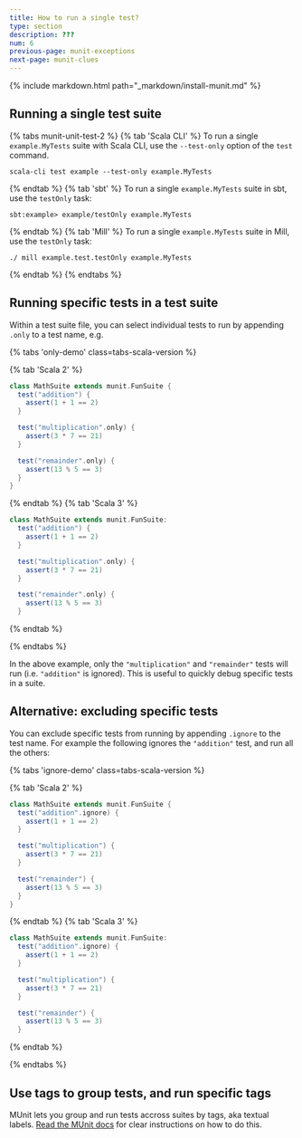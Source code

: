 ```yaml
---
title: How to run a single test?
type: section
description: ???
num: 6
previous-page: munit-exceptions
next-page: munit-clues
---
```


{% include markdown.html path="_markdown/install-munit.md" %}

## Running a single test suite

{% tabs munit-unit-test-2 %}
{% tab 'Scala CLI' %}
To run a single `example.MyTests` suite with Scala CLI, use the `--test-only` option of the `test` command.
```
scala-cli test example --test-only example.MyTests
```

{% endtab %}
{% tab 'sbt' %}
To run a single `example.MyTests` suite in sbt, use the `testOnly` task:
```
sbt:example> example/testOnly example.MyTests
```
{% endtab %}
{% tab 'Mill' %}
To run a single `example.MyTests` suite in Mill, use the `testOnly` task:
```
./ mill example.test.testOnly example.MyTests
```
{% endtab %}
{% endtabs %}

## Running specific tests in a test suite

Within a test suite file, you can select individual tests to run by appending `.only` to a test name, e.g.

{% tabs 'only-demo' class=tabs-scala-version %}

{% tab 'Scala 2' %}
```scala
class MathSuite extends munit.FunSuite {
  test("addition") {
    assert(1 + 1 == 2)
  }

  test("multiplication".only) {
    assert(3 * 7 == 21)
  }

  test("remainder".only) {
    assert(13 % 5 == 3)
  }
}
```
{% endtab %}
{% tab 'Scala 3' %}
```scala
class MathSuite extends munit.FunSuite:
  test("addition") {
    assert(1 + 1 == 2)
  }

  test("multiplication".only) {
    assert(3 * 7 == 21)
  }

  test("remainder".only) {
    assert(13 % 5 == 3)
  }
```
{% endtab %}

{% endtabs %}

In the above example, only the `"multiplication"` and `"remainder"` tests will run (i.e. `"addition"` is ignored).
This is useful to quickly debug specific tests in a suite.

## Alternative: excluding specific tests

You can exclude specific tests from running by appending `.ignore` to the test name.
For example the following ignores the `"addition"` test, and run all the others:

{% tabs 'ignore-demo' class=tabs-scala-version %}

{% tab 'Scala 2' %}
```scala
class MathSuite extends munit.FunSuite {
  test("addition".ignore) {
    assert(1 + 1 == 2)
  }

  test("multiplication") {
    assert(3 * 7 == 21)
  }

  test("remainder") {
    assert(13 % 5 == 3)
  }
}
```
{% endtab %}
{% tab 'Scala 3' %}
```scala
class MathSuite extends munit.FunSuite:
  test("addition".ignore) {
    assert(1 + 1 == 2)
  }

  test("multiplication") {
    assert(3 * 7 == 21)
  }

  test("remainder") {
    assert(13 % 5 == 3)
  }
```
{% endtab %}

{% endtabs %}

## Use tags to group tests, and run specific tags

MUnit lets you group and run tests accross suites by tags, aka textual labels.
[Read the MUnit docs][munit-tags] for clear instructions on how to do this.

[munit-tags]: https://scalameta.org/munit/docs/filtering.html#include-and-exclude-tests-based-on-tags
